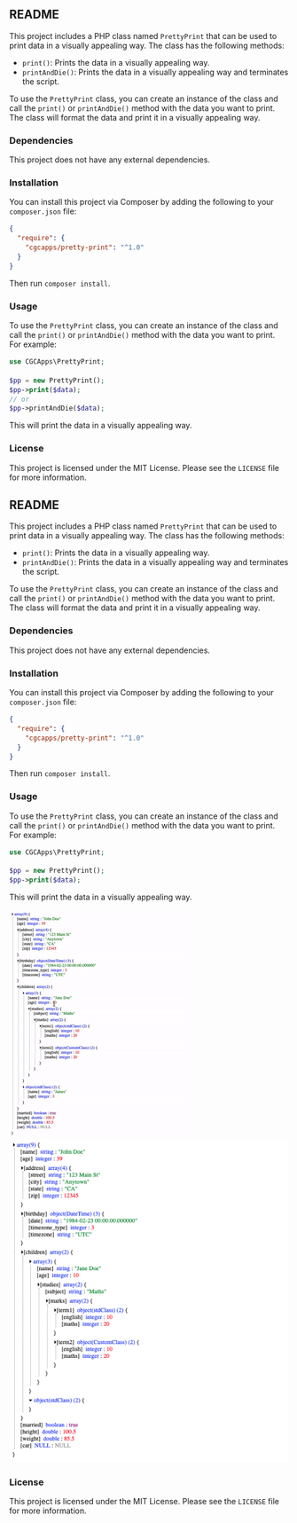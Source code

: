 ## README

This project includes a PHP class named `PrettyPrint` that can be used to print data in a visually appealing way. The class has the following methods:

- `print()`: Prints the data in a visually appealing way.
- `printAndDie()`: Prints the data in a visually appealing way and terminates the script.

To use the `PrettyPrint` class, you can create an instance of the class and call the `print()` or `printAndDie()` method with the data you want to print. The class will format the data and print it in a visually appealing way.

### Dependencies

This project does not have any external dependencies.

### Installation

You can install this project via Composer by adding the following to your `composer.json` file:

```json
{
  "require": {
    "cgcapps/pretty-print": "^1.0"
  }
}
```

Then run `composer install`.

### Usage

To use the `PrettyPrint` class, you can create an instance of the class and call the `print()` or `printAndDie()` method with the data you want to print. For example:

```php
use CGCApps\PrettyPrint;

$pp = new PrettyPrint();
$pp->print($data);
// or
$pp->printAndDie($data);
```

This will print the data in a visually appealing way.

### License

This project is licensed under the MIT License. Please see the `LICENSE` file for more information.

## README

This project includes a PHP class named `PrettyPrint` that can be used to print data in a visually appealing way. The class has the following methods:

- `print()`: Prints the data in a visually appealing way.
- `printAndDie()`: Prints the data in a visually appealing way and terminates the script.

To use the `PrettyPrint` class, you can create an instance of the class and call the `print()` or `printAndDie()` method with the data you want to print. The class will format the data and print it in a visually appealing way.

### Dependencies

This project does not have any external dependencies.

### Installation

You can install this project via Composer by adding the following to your `composer.json` file:

```json
{
  "require": {
    "cgcapps/pretty-print": "^1.0"
  }
}
```

Then run `composer install`.

### Usage

To use the `PrettyPrint` class, you can create an instance of the class and call the `print()` or `printAndDie()` method with the data you want to print. For example:

```php
use CGCApps\PrettyPrint;

$pp = new PrettyPrint();
$pp->print($data);
```

This will print the data in a visually appealing way.

![App Screenshot](https://github.com/cjguajardo/PrettyPrint/blob/main/assets/pretty-print.gif)
![App Screenshot](https://github.com/cjguajardo/PrettyPrint/blob/main/assets/pretty-print.png)

### License

This project is licensed under the MIT License. Please see the `LICENSE` file for more information.
